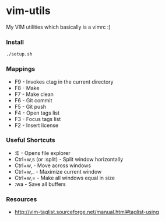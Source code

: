 # vim-utils
My VIM utilities which basically is a vimrc :)

### Install 

    ./setup.sh

### Mappings
*   F9  - Invokes ctag in the current directory
*   F8  - Make
*   F7  - Make clean
*   F6  - Git commit
*   F5  - Git push
*   F4  - Open tags list
*   F3  - Focus tags list
*   F2  - Insert license

### Useful Shortcuts
*   :E                          - Opens file explorer
*   Ctrl+w,s (or :split)        - Split window horizontally
*   Ctrl+w,<arrows>             - Move across windows
*   Ctrl+w,_                    - Maximize current window
*   Ctrl+w,=                    - Make all windows equal in size
*   :wa                         - Save all buffers

### Resources
*   http://vim-taglist.sourceforge.net/manual.html#taglist-using
